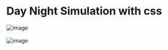 # Day Night Simulation with css

![image](https://user-images.githubusercontent.com/42411943/176268580-9a377948-f642-4c51-92e5-d9ecac564709.png) <br><br>
![image](https://user-images.githubusercontent.com/42411943/176268723-037ae199-e60f-4827-b65b-7268df7b38a1.png)
